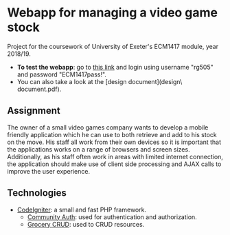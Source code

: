 # Webapp for managing a video game stock

Project for the coursework of University of Exeter's ECM1417 module, year 2018/19.

* **To test the webapp**: go to [this link](https://rg505.altervista.org/) and login using username "rg505" and password "ECM1417pass!".
* You can also take a look at the [design document](design\ document.pdf).

## Assignment

The owner of a small video games company wants to develop a mobile friendly application which he can use to both retrieve and add to his stock on the move. His staff all work from their own devices so it is important that the applications works on a range of browsers and screen sizes. Additionally, as his staff often work in areas with limited internet connection, the application should make use of client side processing and AJAX calls to improve the user experience.

## Technologies

* [CodeIgniter](https://codeigniter.com/user_guide/index.html): a small and fast PHP framework.
  * [Community Auth](https://community-auth.com/): used for authentication and authorization.
  * [Grocery CRUD](https://www.grocerycrud.com/): used to CRUD resources.
